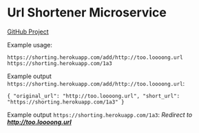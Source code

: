 # Url Shortener Microservice

[GitHub Project](https://github.com/NeckersBOX/url-shortener)

Example usage:

```
https://shorting.herokuapp.com/add/http://too.loooong.url
https://shorting.herokuapp.com/1a3

```

Example output `https://shorting.herokuapp.com/add/http://too.loooong.url`:

```
{ "original_url": "http://too.loooong.url", "short_url": "https://shorting.herokuapp.com/1a3" }
```

Example output `https://shorting.herokuapp.com/1a3`: _Redirect to **http://too.loooong.url**_
